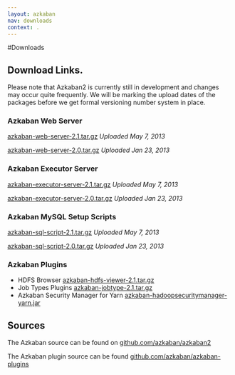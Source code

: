 ```yaml
---
layout: azkaban
nav: downloads
context: .
---
```


#Downloads

## Download Links.

Please note that Azkaban2 is currently still in development and changes may occur quite frequently. We will be marking the upload dates of the packages before we get formal versioning number system in place.

### Azkaban Web Server
[azkaban-web-server-2.1.tar.gz](https://s3.amazonaws.com/azkaban2/azkaban2/2.1/azkaban-web-server-2.1.tar.gz) _Uploaded  May 7, 2013_

[azkaban-web-server-2.0.tar.gz](https://s3.amazonaws.com/azkaban2/azkaban2/2.0/azkaban-web-server-2.0.tar.gz) _Uploaded Jan 23, 2013_

### Azkaban Executor Server
[azkaban-executor-server-2.1.tar.gz](https://s3.amazonaws.com/azkaban2/azkaban2/2.1/azkaban-executor-server-2.1.tar.gz) _Uploaded May 7, 2013_

[azkaban-executor-server-2.0.tar.gz](https://s3.amazonaws.com/azkaban2/azkaban2/2.0/azkaban-executor-server-2.0.tar.gz) _Uploaded Jan 23, 2013_

### Azkaban MySQL Setup Scripts
[azkaban-sql-script-2.1.tar.gz](https://s3.amazonaws.com/azkaban2/azkaban2/2.1/azkaban-sql-script-2.1.tar.gz) _Uploaded May 7, 2013_

[azkaban-sql-script-2.0.tar.gz](https://s3.amazonaws.com/azkaban2/azkaban2/2.0/azkaban-sql-script-2.0.tar.gz) _Uploaded Jan 23, 2013_

### Azkaban Plugins
* HDFS Browser [azkaban-hdfs-viewer-2.1.tar.gz](https://s3.amazonaws.com/azkaban2/azkaban-plugins/azkaban-hdfs-viewer-2.1.tar.gz)
* Job Types Plugins [azkaban-jobtype-2.1.tar.gz](https://s3.amazonaws.com/azkaban2/azkaban-plugins/azkaban-jobtype-2.1.tar.gz)
* Azkaban Security Manager for Yarn [azkaban-hadoopsecuritymanager-yarn.jar](https://s3.amazonaws.com/azkaban2/azkaban-plugins/azkaban-hadoopsecuritymanager-yarn-2.1.jar)

## Sources
The Azkaban source can be found on [github.com/azkaban/azkaban2](https://github.com/azkaban/azkaban2)

The Azkaban plugin source can be found [github.com/azkaban/azkaban-plugins](https://github.com/azkaban/azkaban-plugins)